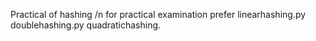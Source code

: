 
Practical of hashing
/n for practical examination prefer 
linearhashing.py
doublehashing.py
quadratichashing.

